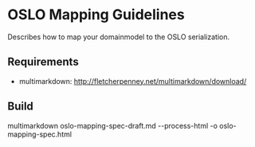 OSLO Mapping Guidelines
=======================

Describes how to map your domainmodel to the OSLO serialization.

Requirements
-----------------------

- multimarkdown: http://fletcherpenney.net/multimarkdown/download/

Build
--------

multimarkdown oslo-mapping-spec-draft.md --process-html -o oslo-mapping-spec.html

